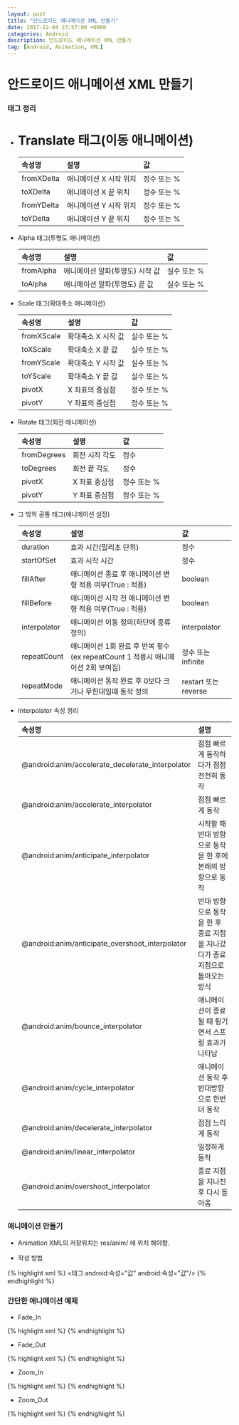 ```yaml
---
layout: post
title: "안드로이드 애니메이션 XML 만들기"
date: 2017-12-04 23:57:00 +0900
categories: Android
description: 안드로이드 애니메이션 XML 만들기
tag: [Android, Animation, XML]
---
```

# 안드로이드 애니메이션 XML 만들기

### 태그 정리

- # Translate 태그(이동 애니메이션)

    |속성명|설명|값|
    |:--|:--|:--|
    |fromXDelta|애니메이션 X 시작 위치|정수 또는 %|
    |toXDelta|애니메이션 X 끝 위치|정수 또는 %|
    |fromYDelta|애니메이션 Y 시작 위치|정수 또는 %|
    |toYDelta|애니메이션 Y 끝 위치|정수 또는 %|

- Alpha 태그(투명도 애니메이션)

    |속성명|설명|값|
    |:--|:--|:--|
    |fromAlpha|애니메이션 알파(투명도) 시작 값|실수 또는 %|
    |toAlpha|애니메이션 알파(투명도) 끝 값|실수 또는 %|

- Scale 태그(확대축소 애니메이션)

    |속성명|설명|값|
    |:--|:--|:--|
    |fromXScale|확대축소 X 시작 값|실수 또는 %|
    |toXScale|확대축소 X 끝 값|실수 또는 %|
    |fromYScale|확대축소 Y 시작 값|실수 또는 %|
    |toYScale|확대축소 Y 끝 값|실수 또는 %|
    |pivotX|X 좌표의 중심점|정수 또는 %|
    |pivotY|Y 좌표의 중심점|정수 또는 %|

- Rotate 태그(회전 애니메이션)

    |속성명|설명|값|
    |:--|:--|:--|
    |fromDegrees|회전 시작 각도|정수|
    |toDegrees|회전 끝 각도|정수|
    |pivotX|X 좌표 중심점|정수 또는 %|
    |pivotY|Y 좌표 중심점|정수 또는 %|

- 그 밖의 공통 태그(애니메이션 설정)

    |속성명|설명|값|
    |:--|:--|:--|
    |duration|효과 시간(밀리초 단위)|정수|
    |startOfSet|효과 시작 시간|정수|
    |fillAfter|애니메이션 종료 후 애니메이션 변형 적용 여부(True : 적용)|boolean|
    |fillBefore|애니메이션 시작 전 애니메이션 변형 적용 여부(True : 적용)|boolean|
    |interpolator|애니메이션 이동 정의(하단에 종류 정의)|interpolator|
    |repeatCount|애니메이션 1회 완료 후 반복 횟수(ex repeatCount 1 적용시 애니메이션 2회 보여짐)|정수 또는 infinite|
    |repeatMode|애니메이션 동작 완료 후 0보다 크거나 무한대일때 동작 정의|restart 또는 reverse|

- Interpolator 속성 정리

    |속성명|설명|
    |:--|:--|
    |@android:anim/accelerate_decelerate_interpolator|점점 빠르게 동작하다가 점점 천천히 동작|
    |@android:anim/accelerate_interpolator|점점 빠르게 동작|
    |@android:anim/anticipate_interpolator|시작할 때 반대 방향으로 동작을 한 후에 본래의 방향으로 동작|
    |@android:anim/anticipate_overshoot_interpolator|반대 방향으로 동작을 한 후 종료 지점을 지나갔다가 종료 지점으로 돌아오는 방식|
    |@android:anim/bounce_interpolator|애니메이션이 종료될 때 튕기면서 스프링 효과가 나타남|
    |@android:anim/cycle_interpolator|애니메이션 동작 후 반대방향으로 한번 더 동작|
    |@android:anim/decelerate_interpolator|점점 느리게 동작|
    |@android:anim/linear_interpolator|일정하게 동작|
    |@android:anim/overshoot_interpolator|종료 지점을 지나친 후 다시 돌아옴|

### 애니메이션 만들기

- Animation XML의 저장위치는 res/anim/ 에 위치 해야함.

- 작성 방법

{% highlight xml %}
<set xmlns:android="http://schemas.android.com/apk/res/android">
    <태그
        android:속성="값"
        android:속성="값"/>
</set>
{% endhighlight %}

### 간단한 애니메이션 예제

- Fade_In

{% highlight xml %}
<set xmlns:android="http://schemas.android.com/apk/res/android">
    <alpha
        android:fromAlpha="0.5"
        android:toAlpha="1.0"/>
</set>
{% endhighlight %}

- Fade_Out

{% highlight xml %}
<set xmlns:android="http://schemas.android.com/apk/res/android">
    <alpha
        android:fromAlpha="1.0"
        android:toAlpha="0.5"/>
</set>
{% endhighlight %}

- Zoom_In

{% highlight xml %}
<set xmlns:android="http://schemas.android.com/apk/res/android">
    <scale
        android:fromXScale="90%"
        android:toXScale="100%"
        android:fromYScale="90%"
        android:toYScale="100%"
        android:pivotX="50%"
        android:pivotY="50%"/>
</set>
{% endhighlight %}

- Zoom_Out

{% highlight xml %}
<set xmlns:android="http://schemas.android.com/apk/res/android" android:duration="250">
    <scale
        android:fromXScale="100%"
        android:toXScale="90%"
        android:fromYScale="100%"
        android:toYScale="90%"
        android:pivotX="50%"
        android:pivotY="50%"/>
</set>
{% endhighlight %}